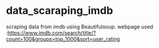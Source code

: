 # data_scaraping_imdb
scraping data from imdb using Beautifulsoup.
webpage used :https://www.imdb.com/search/title/?count=100&groups=top_1000&sort=user_rating

